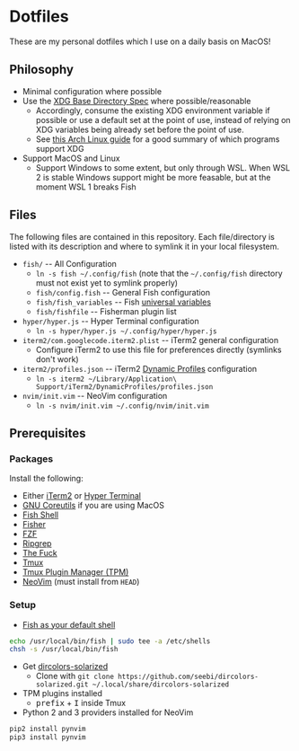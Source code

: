 # Dotfiles
These are my personal dotfiles which I use on a daily basis on MacOS!

## Philosophy
- Minimal configuration where possible
- Use the [XDG Base Directory Spec](https://standards.freedesktop.org/basedir-spec/basedir-spec-latest.html) where possible/reasonable
  - Accordingly, consume the existing XDG environment variable if possible or use a default set at the point of use, instead of relying on XDG variables being already set before the point of use.
  - See [this Arch Linux guide](https://wiki.archlinux.org/index.php/XDG_Base_Directory) for a good summary of which programs support XDG
- Support MacOS and Linux
  - Support Windows to some extent, but only through WSL. When WSL 2 is stable Windows support might be more feasable, but at the moment WSL 1 breaks Fish

## Files
The following files are contained in this repository. Each file/directory is listed with its description and where to symlink it in your local filesystem.
- `fish/` -- All Configuration
  - `ln -s fish ~/.config/fish` (note that the `~/.config/fish` directory must not exist yet to symlink properly)
  - `fish/config.fish` -- General Fish configuration
  - `fish/fish_variables` -- Fish [universal variables](https://fishshell.com/docs/current/tutorial.html#tut_universal)
  - `fish/fishfile` -- Fisherman plugin list
- `hyper/hyper.js` -- Hyper Terminal configuration
  - `ln -s hyper/hyper.js ~/.config/hyper/hyper.js`
- `iterm2/com.googlecode.iterm2.plist` -- iTerm2 general configuration
  - Configure iTerm2 to use this file for preferences directly (symlinks don't work)
- `iterm2/profiles.json` -- iTerm2 [Dynamic Profiles](https://www.iterm2.com/documentation-dynamic-profiles.html) configuration
  - `ln -s iterm2 ~/Library/Application\ Support/iTerm2/DynamicProfiles/profiles.json`
- `nvim/init.vim` -- NeoVim configuration
  - `ln -s nvim/init.vim ~/.config/nvim/init.vim`

## Prerequisites
### Packages
Install the following:
- Either [iTerm2](https://www.iterm2.com/) or [Hyper Terminal](https://hyper.is/)
- [GNU Coreutils](https://formulae.brew.sh/formula/coreutils) if you are using MacOS
- [Fish Shell](https://fishshell.com/)
- [Fisher](https://github.com/jorgebucaran/fisher)
- [FZF](https://github.com/junegunn/fzf)
- [Ripgrep](https://github.com/BurntSushi/ripgrep)
- [The Fuck](https://github.com/nvbn/thefuck)
- [Tmux](https://github.com/tmux/tmux)
- [Tmux Plugin Manager (TPM)](https://github.com/tmux-plugins/tpm)
- [NeoVim](https://neovim.io/) (must install from `HEAD`)

### Setup
- [Fish as your default shell](https://fishshell.com/docs/current/tutorial.html#tut_switching_to_fish)
```sh
echo /usr/local/bin/fish | sudo tee -a /etc/shells
chsh -s /usr/local/bin/fish
```
- Get [dircolors-solarized](https://github.com/seebi/dircolors-solarized)
  - Clone with `git clone https://github.com/seebi/dircolors-solarized.git ~/.local/share/dircolors-solarized`
- TPM plugins installed
  - <kbd>prefix</kbd> + <kbd>I</kbd> inside Tmux
- Python 2 and 3 providers installed for NeoVim
```sh
pip2 install pynvim
pip3 install pynvim
```
